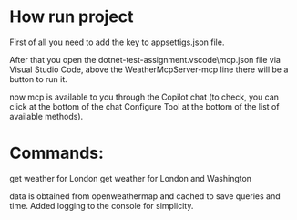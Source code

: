 # How run project

First of all you need to add the key to appsettigs.json file.

After that you open the dotnet-test-assignment\.vscode\mcp.json file via Visual Studio Code, above the WeatherMcpServer-mcp line there will be a button to run it.

now mcp is available to you through the Copilot chat (to check, you can click at the bottom of the chat Configure Tool at the bottom of the list of available methods).

# Commands:
get weather for London
get weather for London and Washington

data is obtained from openweathermap and cached to save queries and time. Added logging to the console for simplicity.
